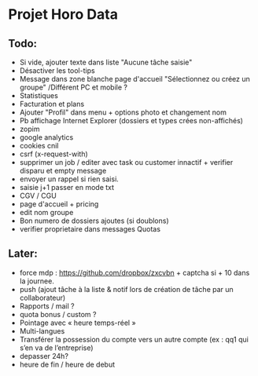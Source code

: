 # Projet Horo Data


## Todo:
* Si vide, ajouter texte dans liste "Aucune tâche saisie"
* Désactiver les tool-tips
* Message dans zone blanche page d'accueil "Sélectionnez ou créez un groupe" /Différent PC et mobile ?
* Statistiques
* Facturation et plans
* Ajouter "Profil" dans menu + options photo et changement nom
* Pb affichage Internet Explorer (dossiers et types crées non-affichés)
* zopim
* google analytics
* cookies cnil
* csrf (x-request-with)
* supprimer un job / editer avec task ou customer innactif + verifier disparu et empty message
* envoyer un rappel si rien saisi.
* saisie j+1 passer en mode txt
* CGV / CGU
* page d'accueil + pricing
* edit nom groupe
* Bon numero de dossiers ajoutes (si doublons)
* verifier proprietaire dans messages Quotas

## Later:
* force mdp : https://github.com/dropbox/zxcvbn + captcha si + 10 dans la journee.
* push (ajout tâche à la liste & notif lors de création de tâche par un collaborateur)
* Rapports / mail ?
* quota bonus / custom ?
* Pointage avec « heure temps-réel »
* Multi-langues
* Transférer la possession du compte vers un autre compte (ex : qq1 qui s’en va de l’entreprise)
* depasser 24h?
* heure de fin / heure de debut
